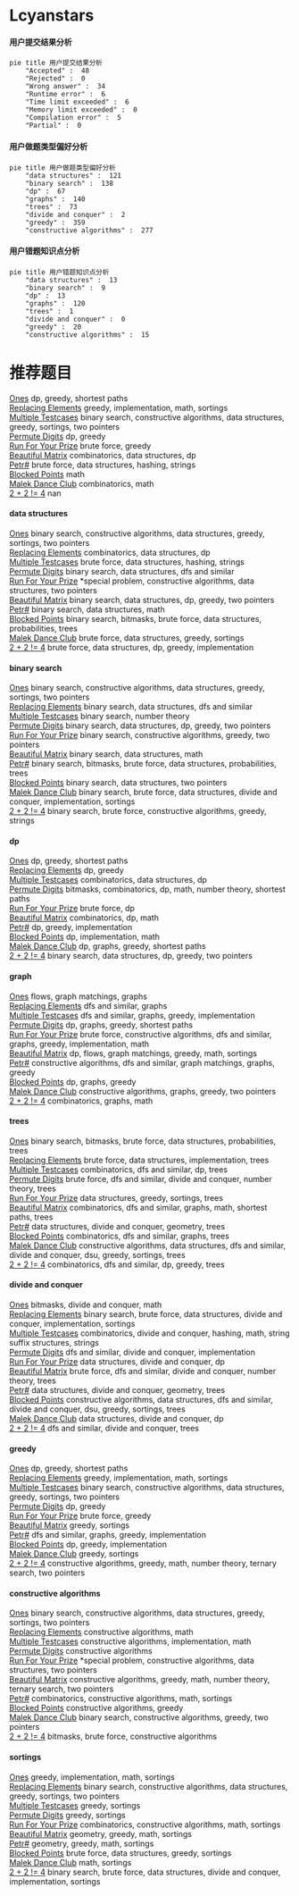 # Lcyanstars
<!-- tabs:start -->
#### **用户提交结果分析**

```mermaid
pie title 用户提交结果分析
    "Accepted" :  48
    "Rejected" :  0
    "Wrong answer" :  34
    "Runtime error" :  6
    "Time limit exceeded" :  6
    "Memory limit exceeded" :  0
    "Compilation error" :  5
    "Partial" :  0
```
#### **用户做题类型偏好分析**

```mermaid
pie title 用户做题类型偏好分析
    "data structures" :  121
    "binary search" :  138
    "dp" :  67
    "graphs" :  140
    "trees" :  73
    "divide and conquer" :  2
    "greedy" :  359
    "constructive algorithms" :  277
```
#### **用户错题知识点分析**

```mermaid
pie title 用户错题知识点分析
    "data structures" :  13
    "binary search" :  9
    "dp" :  13
    "graphs" :  120
    "trees" :  1
    "divide and conquer" :  0
    "greedy" :  20
    "constructive algorithms" :  15
```
<!-- tabs:end -->
# 推荐题目
[Ones](http://codeforces.com/problemset/problem/1487/F)		dp,
                        greedy,
                        shortest paths		  
[Replacing Elements](http://codeforces.com/problemset/problem/1473/A)		greedy,
                        implementation,
                        math,
                        sortings		  
[Multiple Testcases](http://codeforces.com/problemset/problem/1342/D)		binary search,
                        constructive algorithms,
                        data structures,
                        greedy,
                        sortings,
                        two pointers		  
[Permute Digits](http://codeforces.com/problemset/problem/915/C)		dp,
                        greedy		  
[Run For Your Prize](http://codeforces.com/problemset/problem/938/B)		brute force,
                        greedy		  
[Beautiful Matrix](http://codeforces.com/problemset/problem/1085/G)		combinatorics,
                        data structures,
                        dp		  
[Petr#](https://codeforces.com/contest/114/problem/D)		brute force,
                        data structures,
                        hashing,
                        strings		  
[Blocked Points](https://codeforces.com/contest/393/problem/C)		math		  
[Malek Dance Club](http://codeforces.com/problemset/problem/319/A)		combinatorics,
                        math		  
[2 + 2 != 4](http://codeforces.com/problemset/problem/952/F)		nan		  
<!-- tabs:start -->
#### **data structures**
[Ones](http://codeforces.com/problemset/problem/1342/D)		binary search,
                        constructive algorithms,
                        data structures,
                        greedy,
                        sortings,
                        two pointers		  
[Replacing Elements](http://codeforces.com/problemset/problem/1085/G)		combinatorics,
                        data structures,
                        dp		  
[Multiple Testcases](https://codeforces.com/contest/114/problem/D)		brute force,
                        data structures,
                        hashing,
                        strings		  
[Permute Digits](http://codeforces.com/problemset/problem/932/B)		binary search,
                        data structures,
                        dfs and similar		  
[Run For Your Prize](http://codeforces.com/problemset/problem/644/B)		*special problem,
                        constructive algorithms,
                        data structures,
                        two pointers		  
[Beautiful Matrix](http://codeforces.com/problemset/problem/1492/C)		binary search,
                        data structures,
                        dp,
                        greedy,
                        two pointers		  
[Petr#](http://codeforces.com/problemset/problem/1490/G)		binary search,
                        data structures,
                        math		  
[Blocked Points](http://codeforces.com/problemset/problem/1479/D)		binary search,
                        bitmasks,
                        brute force,
                        data structures,
                        probabilities,
                        trees		  
[Malek Dance Club](http://codeforces.com/problemset/problem/1497/A)		brute force,
                        data structures,
                        greedy,
                        sortings		  
[2 + 2 != 4](http://codeforces.com/problemset/problem/1491/C)		brute force,
                        data structures,
                        dp,
                        greedy,
                        implementation		  
#### **binary search**
[Ones](http://codeforces.com/problemset/problem/1342/D)		binary search,
                        constructive algorithms,
                        data structures,
                        greedy,
                        sortings,
                        two pointers		  
[Replacing Elements](http://codeforces.com/problemset/problem/932/B)		binary search,
                        data structures,
                        dfs and similar		  
[Multiple Testcases](http://codeforces.com/problemset/problem/75/C)		binary search,
                        number theory		  
[Permute Digits](http://codeforces.com/problemset/problem/1492/C)		binary search,
                        data structures,
                        dp,
                        greedy,
                        two pointers		  
[Run For Your Prize](http://codeforces.com/problemset/problem/1463/D)		binary search,
                        constructive algorithms,
                        greedy,
                        two pointers		  
[Beautiful Matrix](http://codeforces.com/problemset/problem/1490/G)		binary search,
                        data structures,
                        math		  
[Petr#](http://codeforces.com/problemset/problem/1479/D)		binary search,
                        bitmasks,
                        brute force,
                        data structures,
                        probabilities,
                        trees		  
[Blocked Points](http://codeforces.com/problemset/problem/1436/E)		binary search,
                        data structures,
                        two pointers		  
[Malek Dance Club](http://codeforces.com/problemset/problem/1461/D)		binary search,
                        brute force,
                        data structures,
                        divide and conquer,
                        implementation,
                        sortings		  
[2 + 2 != 4](http://codeforces.com/problemset/problem/1493/C)		binary search,
                        brute force,
                        constructive algorithms,
                        greedy,
                        strings		  
#### **dp**
[Ones](http://codeforces.com/problemset/problem/1487/F)		dp,
                        greedy,
                        shortest paths		  
[Replacing Elements](http://codeforces.com/problemset/problem/915/C)		dp,
                        greedy		  
[Multiple Testcases](http://codeforces.com/problemset/problem/1085/G)		combinatorics,
                        data structures,
                        dp		  
[Permute Digits](http://codeforces.com/problemset/problem/1043/F)		bitmasks,
                        combinatorics,
                        dp,
                        math,
                        number theory,
                        shortest paths		  
[Run For Your Prize](http://codeforces.com/problemset/problem/598/E)		brute force,
                        dp		  
[Beautiful Matrix](http://codeforces.com/problemset/problem/932/E)		combinatorics,
                        dp,
                        math		  
[Petr#](http://codeforces.com/problemset/problem/1285/B)		dp,
                        greedy,
                        implementation		  
[Blocked Points](http://codeforces.com/problemset/problem/375/E)		dp,
                        implementation,
                        math		  
[Malek Dance Club](http://codeforces.com/problemset/problem/1418/C)		dp,
                        graphs,
                        greedy,
                        shortest paths		  
[2 + 2 != 4](http://codeforces.com/problemset/problem/1492/C)		binary search,
                        data structures,
                        dp,
                        greedy,
                        two pointers		  
#### **graph**
[Ones](http://codeforces.com/problemset/problem/1070/I)		flows,
                        graph matchings,
                        graphs		  
[Replacing Elements](http://codeforces.com/problemset/problem/662/B)		dfs and similar,
                        graphs		  
[Multiple Testcases](http://codeforces.com/problemset/problem/1186/F)		dfs and similar,
                        graphs,
                        greedy,
                        implementation		  
[Permute Digits](http://codeforces.com/problemset/problem/1418/C)		dp,
                        graphs,
                        greedy,
                        shortest paths		  
[Run For Your Prize](http://codeforces.com/problemset/problem/1487/C)		brute force,
                        constructive algorithms,
                        dfs and similar,
                        graphs,
                        greedy,
                        implementation,
                        math		  
[Beautiful Matrix](http://codeforces.com/problemset/problem/1437/C)		dp,
                        flows,
                        graph matchings,
                        greedy,
                        math,
                        sortings		  
[Petr#](http://codeforces.com/problemset/problem/1470/D)		constructive algorithms,
                        dfs and similar,
                        graph matchings,
                        graphs,
                        greedy		  
[Blocked Points](http://codeforces.com/problemset/problem/1476/C)		dp,
                        graphs,
                        greedy		  
[Malek Dance Club](http://codeforces.com/problemset/problem/1304/D)		constructive algorithms,
                        graphs,
                        greedy,
                        two pointers		  
[2 + 2 != 4](http://codeforces.com/problemset/problem/1475/C)		combinatorics,
                        graphs,
                        math		  
#### **trees**
[Ones](http://codeforces.com/problemset/problem/1479/D)		binary search,
                        bitmasks,
                        brute force,
                        data structures,
                        probabilities,
                        trees		  
[Replacing Elements](http://codeforces.com/problemset/problem/1511/C)		brute force,
                        data structures,
                        implementation,
                        trees		  
[Multiple Testcases](http://codeforces.com/problemset/problem/1499/F)		combinatorics,
                        dfs and similar,
                        dp,
                        trees		  
[Permute Digits](http://codeforces.com/problemset/problem/1491/E)		brute force,
                        dfs and similar,
                        divide and conquer,
                        number theory,
                        trees		  
[Run For Your Prize](http://codeforces.com/problemset/problem/1466/D)		data structures,
                        greedy,
                        sortings,
                        trees		  
[Beautiful Matrix](http://codeforces.com/problemset/problem/1495/D)		combinatorics,
                        dfs and similar,
                        graphs,
                        math,
                        shortest paths,
                        trees		  
[Petr#](http://codeforces.com/problemset/problem/1303/G)		data structures,
                        divide and conquer,
                        geometry,
                        trees		  
[Blocked Points](http://codeforces.com/problemset/problem/1454/E)		combinatorics,
                        dfs and similar,
                        graphs,
                        trees		  
[Malek Dance Club](http://codeforces.com/problemset/problem/1494/D)		constructive algorithms,
                        data structures,
                        dfs and similar,
                        divide and conquer,
                        dsu,
                        greedy,
                        sortings,
                        trees		  
[2 + 2 != 4](http://codeforces.com/problemset/problem/1292/C)		combinatorics,
                        dfs and similar,
                        dp,
                        greedy,
                        trees		  
#### **divide and conquer**
[Ones](http://codeforces.com/problemset/problem/1261/F)		bitmasks,
                        divide and conquer,
                        math		  
[Replacing Elements](http://codeforces.com/problemset/problem/1461/D)		binary search,
                        brute force,
                        data structures,
                        divide and conquer,
                        implementation,
                        sortings		  
[Multiple Testcases](http://codeforces.com/problemset/problem/1466/G)		combinatorics,
                        divide and conquer,
                        hashing,
                        math,
                        string suffix structures,
                        strings		  
[Permute Digits](http://codeforces.com/problemset/problem/1490/D)		dfs and similar,
                        divide and conquer,
                        implementation		  
[Run For Your Prize](https://codeforces.com/contest/1483/problem/C)		data structures,
                        divide and conquer,
                        dp		  
[Beautiful Matrix](http://codeforces.com/problemset/problem/1491/E)		brute force,
                        dfs and similar,
                        divide and conquer,
                        number theory,
                        trees		  
[Petr#](http://codeforces.com/problemset/problem/1303/G)		data structures,
                        divide and conquer,
                        geometry,
                        trees		  
[Blocked Points](http://codeforces.com/problemset/problem/1494/D)		constructive algorithms,
                        data structures,
                        dfs and similar,
                        divide and conquer,
                        dsu,
                        greedy,
                        sortings,
                        trees		  
[Malek Dance Club](http://codeforces.com/problemset/problem/1482/E)		data structures,
                        divide and conquer,
                        dp		  
[2 + 2 != 4](http://codeforces.com/problemset/problem/566/C)		dfs and similar,
                        divide and conquer,
                        trees		  
#### **greedy**
[Ones](http://codeforces.com/problemset/problem/1487/F)		dp,
                        greedy,
                        shortest paths		  
[Replacing Elements](http://codeforces.com/problemset/problem/1473/A)		greedy,
                        implementation,
                        math,
                        sortings		  
[Multiple Testcases](http://codeforces.com/problemset/problem/1342/D)		binary search,
                        constructive algorithms,
                        data structures,
                        greedy,
                        sortings,
                        two pointers		  
[Permute Digits](http://codeforces.com/problemset/problem/915/C)		dp,
                        greedy		  
[Run For Your Prize](http://codeforces.com/problemset/problem/938/B)		brute force,
                        greedy		  
[Beautiful Matrix](http://codeforces.com/problemset/problem/732/E)		greedy,
                        sortings		  
[Petr#](http://codeforces.com/problemset/problem/1186/F)		dfs and similar,
                        graphs,
                        greedy,
                        implementation		  
[Blocked Points](http://codeforces.com/problemset/problem/1285/B)		dp,
                        greedy,
                        implementation		  
[Malek Dance Club](http://codeforces.com/problemset/problem/1418/B)		greedy,
                        sortings		  
[2 + 2 != 4](http://codeforces.com/problemset/problem/1254/B2)		constructive algorithms,
                        greedy,
                        math,
                        number theory,
                        ternary search,
                        two pointers		  
#### **constructive algorithms**
[Ones](http://codeforces.com/problemset/problem/1342/D)		binary search,
                        constructive algorithms,
                        data structures,
                        greedy,
                        sortings,
                        two pointers		  
[Replacing Elements](http://codeforces.com/problemset/problem/748/C)		constructive algorithms,
                        math		  
[Multiple Testcases](http://codeforces.com/problemset/problem/746/C)		constructive algorithms,
                        implementation,
                        math		  
[Permute Digits](http://codeforces.com/problemset/problem/622/D)		constructive algorithms		  
[Run For Your Prize](http://codeforces.com/problemset/problem/644/B)		*special problem,
                        constructive algorithms,
                        data structures,
                        two pointers		  
[Beautiful Matrix](http://codeforces.com/problemset/problem/1254/B2)		constructive algorithms,
                        greedy,
                        math,
                        number theory,
                        ternary search,
                        two pointers		  
[Petr#](http://codeforces.com/problemset/problem/1513/E)		combinatorics,
                        constructive algorithms,
                        math,
                        sortings		  
[Blocked Points](http://codeforces.com/problemset/problem/1493/A)		constructive algorithms,
                        greedy		  
[Malek Dance Club](http://codeforces.com/problemset/problem/1463/D)		binary search,
                        constructive algorithms,
                        greedy,
                        two pointers		  
[2 + 2 != 4](https://codeforces.com/contest/1456/problem/B)		bitmasks,
                        brute force,
                        constructive algorithms		  
#### **sortings**
[Ones](http://codeforces.com/problemset/problem/1473/A)		greedy,
                        implementation,
                        math,
                        sortings		  
[Replacing Elements](http://codeforces.com/problemset/problem/1342/D)		binary search,
                        constructive algorithms,
                        data structures,
                        greedy,
                        sortings,
                        two pointers		  
[Multiple Testcases](http://codeforces.com/problemset/problem/732/E)		greedy,
                        sortings		  
[Permute Digits](http://codeforces.com/problemset/problem/1418/B)		greedy,
                        sortings		  
[Run For Your Prize](http://codeforces.com/problemset/problem/1513/E)		combinatorics,
                        constructive algorithms,
                        math,
                        sortings		  
[Beautiful Matrix](https://codeforces.com/contest/1496/problem/C)		geometry,
                        greedy,
                        math,
                        sortings		  
[Petr#](http://codeforces.com/problemset/problem/1495/A)		geometry,
                        greedy,
                        math,
                        sortings		  
[Blocked Points](http://codeforces.com/problemset/problem/1497/A)		brute force,
                        data structures,
                        greedy,
                        sortings		  
[Malek Dance Club](http://codeforces.com/problemset/problem/1427/A)		math,
                        sortings		  
[2 + 2 != 4](http://codeforces.com/problemset/problem/1461/D)		binary search,
                        brute force,
                        data structures,
                        divide and conquer,
                        implementation,
                        sortings		  
<!-- tabs:end -->
